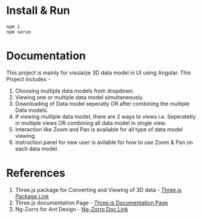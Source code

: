 # Install & Run
```shell
npm i
npm serve
```

# Documentation

This project is mainly for visulaize 3D data model in UI using Angular.
This Project includes - 
1. Choosing multiple data models from dropdown.
2. Viewing one or multiple data model simultaneously.
3. Downloading of Data model seperatly OR after combining the multiple Data models.
4. If viewing multiple data model, there are 2 ways to views i.e. Seperatetly in multiple views OR combining all data model in single view.
5. Interaction like Zoom and Pan is available for all type of data model viewing.
6. Instruction panel for new user is avilable for how to use Zoom & Pan on each data model.


# References

1. Three.js package for Converting and Viewing of 3D data - [Three.js Package Link](https://www.npmjs.com/package/ngx-three)
2. Three.js documentation Page - [Three.js Documentation Page](https://threejs.org/docs/)
3. Ng-Zorro for Ant Design - [Ng-Zorro Doc Link](https://ng.ant.design/components/overview/en)

